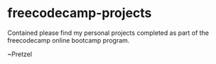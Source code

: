 # freecodecamp-projects

Contained please find my personal projects completed as part of the
freecodecamp online bootcamp program.

~Pretzel
